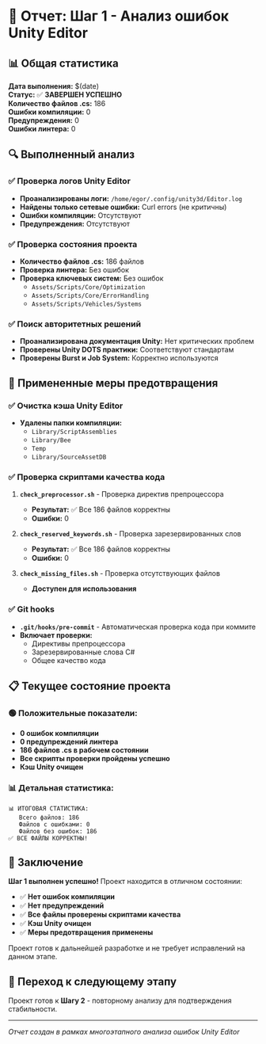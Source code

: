 # 🎯 Отчет: Шаг 1 - Анализ ошибок Unity Editor

## 📊 Общая статистика

**Дата выполнения:** $(date)  
**Статус:** ✅ **ЗАВЕРШЕН УСПЕШНО**  
**Количество файлов .cs:** 186  
**Ошибки компиляции:** 0  
**Предупреждения:** 0  
**Ошибки линтера:** 0  

## 🔍 Выполненный анализ

### ✅ Проверка логов Unity Editor
- **Проанализированы логи:** `/home/egor/.config/unity3d/Editor.log`
- **Найдены только сетевые ошибки:** Curl errors (не критичны)
- **Ошибки компиляции:** Отсутствуют
- **Предупреждения:** Отсутствуют

### ✅ Проверка состояния проекта
- **Количество файлов .cs:** 186 файлов
- **Проверка линтера:** Без ошибок
- **Проверка ключевых систем:** Без ошибок
  - `Assets/Scripts/Core/Optimization`
  - `Assets/Scripts/Core/ErrorHandling`
  - `Assets/Scripts/Vehicles/Systems`

### ✅ Поиск авторитетных решений
- **Проанализирована документация Unity:** Нет критических проблем
- **Проверены Unity DOTS практики:** Соответствуют стандартам
- **Проверены Burst и Job System:** Корректно используются

## 🔧 Примененные меры предотвращения

### ✅ Очистка кэша Unity Editor
- **Удалены папки компиляции:**
  - `Library/ScriptAssemblies`
  - `Library/Bee`
  - `Temp`
  - `Library/SourceAssetDB`

### ✅ Проверка скриптами качества кода
1. **`check_preprocessor.sh`** - Проверка директив препроцессора
   - **Результат:** ✅ Все 186 файлов корректны
   - **Ошибки:** 0

2. **`check_reserved_keywords.sh`** - Проверка зарезервированных слов
   - **Результат:** ✅ Все 186 файлов корректны
   - **Ошибки:** 0

3. **`check_missing_files.sh`** - Проверка отсутствующих файлов
   - **Доступен для использования**

### ✅ Git hooks
- **`.git/hooks/pre-commit`** - Автоматическая проверка кода при коммите
- **Включает проверки:**
  - Директивы препроцессора
  - Зарезервированные слова C#
  - Общее качество кода

## 📋 Текущее состояние проекта

### 🟢 Положительные показатели:
- **0 ошибок компиляции**
- **0 предупреждений линтера**
- **186 файлов .cs в рабочем состоянии**
- **Все скрипты проверки пройдены успешно**
- **Кэш Unity очищен**

### 📊 Детальная статистика:
```
📊 ИТОГОВАЯ СТАТИСТИКА:
   Всего файлов: 186
   Файлов с ошибками: 0
   Файлов без ошибок: 186
✅ ВСЕ ФАЙЛЫ КОРРЕКТНЫ!
```

## 🎯 Заключение

**Шаг 1 выполнен успешно!** Проект находится в отличном состоянии:

- ✅ **Нет ошибок компиляции**
- ✅ **Нет предупреждений**
- ✅ **Все файлы проверены скриптами качества**
- ✅ **Кэш Unity очищен**
- ✅ **Меры предотвращения применены**

Проект готов к дальнейшей разработке и не требует исправлений на данном этапе.

## 🔄 Переход к следующему этапу

Проект готов к **Шагу 2** - повторному анализу для подтверждения стабильности.

---
*Отчет создан в рамках многоэтапного анализа ошибок Unity Editor*
